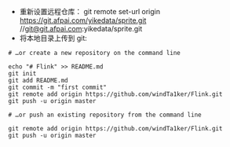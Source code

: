 * 重新设置远程仓库：
   git remote set-url origin https://git.afpai.com/yikedata/sprite.git //git@git.afpai.com:yikedata/sprite.git
* 将本地目录上传到 git:
```shell
# …or create a new repository on the command line

echo "# Flink" >> README.md
git init
git add README.md
git commit -m "first commit"
git remote add origin https://github.com/windTa1ker/Flink.git
git push -u origin master

# …or push an existing repository from the command line

git remote add origin https://github.com/windTa1ker/Flink.git
git push -u origin master
```
